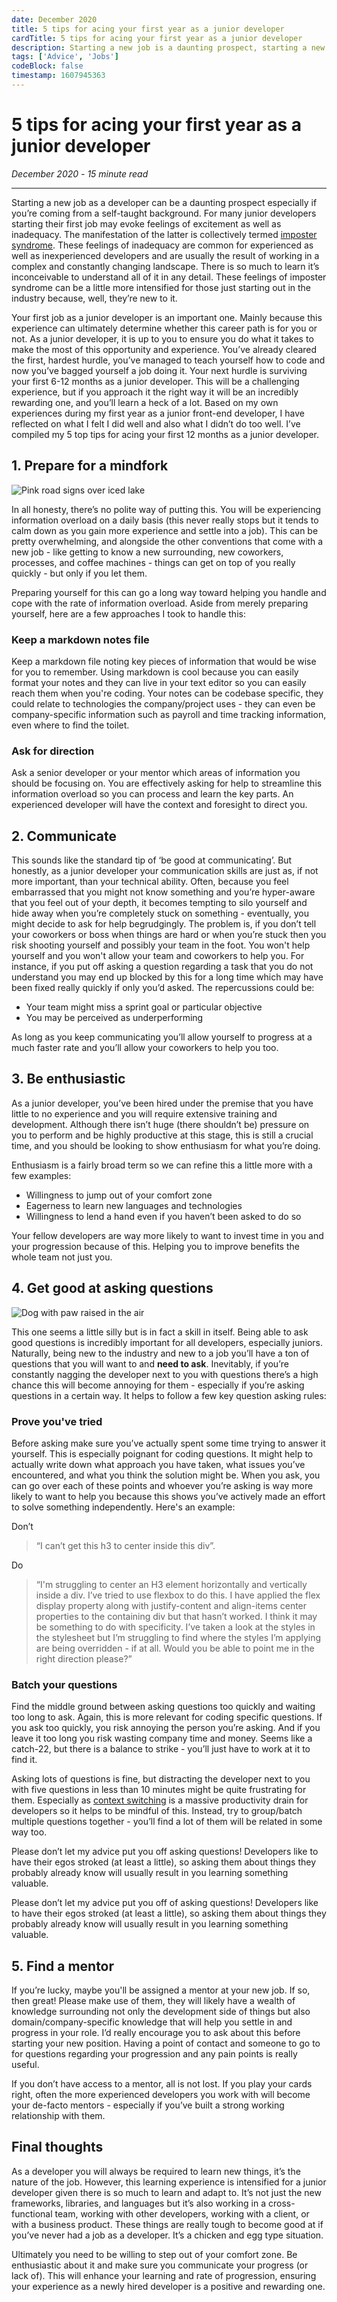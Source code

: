 ```yaml
---
date: December 2020
title: 5 tips for acing your first year as a junior developer
cardTitle: 5 tips for acing your first year as a junior developer
description: Starting a new job is a daunting prospect, starting a new job as a developer can be even more daunting especially if you’re coming from a self-taught background. For many junior developers starting a new job for the first time is coupled with feelings of intense excitement and also terrified inadequacy.
tags: ['Advice', 'Jobs']
codeBlock: false
timestamp: 1607945363
---
```



# 5 tips for acing your first year as a junior developer
*December 2020* *-* *15 minute read*

***

Starting a new job as a developer can be a daunting prospect especially if you’re coming from a self-taught background. For many junior developers starting their first job may evoke feelings of excitement as well as inadequacy. The manifestation of the latter is collectively termed [imposter syndrome](https://en.wikipedia.org/wiki/Impostor_syndrome). These feelings of inadequacy are common for experienced as well as inexperienced developers and are usually the result of working in a complex and constantly changing landscape. There is so much to learn it’s inconceivable to understand all of it in any detail. These feelings of imposter syndrome can be a little more intensified for those just starting out in the industry because, well, they’re new to it.

Your first job as a junior developer is an important one. Mainly because this experience can ultimately determine whether this career path is for you or not. As a junior developer, it is up to you to ensure you do what it takes to make the most of this opportunity and experience. You’ve already cleared the first, hardest hurdle, you’ve managed to teach yourself how to code and now you’ve bagged yourself a job doing it. Your next hurdle is surviving your first 6-12 months as a junior developer. This will be a challenging experience, but if you approach it the right way it will be an incredibly rewarding one, and you’ll learn a heck of a lot. Based on my own experiences during my first year as a junior front-end developer, I have reflected on what I felt I did well and also what I didn’t do too well. I’ve compiled my 5 top tips for acing your first 12 months as a junior developer.

## 1. Prepare for a mindfork

![Pink road signs over iced lake](/images/blog/confusion.jpg)

In all honesty, there’s no polite way of putting this. You will be experiencing information overload on a daily basis (this never really stops but it tends to calm down as you gain more experience and settle into a job). This can be pretty overwhelming, and alongside the other conventions that come with a new job - like getting to know a new surrounding, new coworkers, processes, and coffee machines - things can get on top of you really quickly - but only if you let them. 

Preparing yourself for this can go a long way toward helping you handle and cope with the rate of information overload. Aside from merely preparing yourself, here are a few approaches I took to handle this:

### Keep a markdown notes file

Keep a markdown file noting key pieces of information that would be wise for you to remember. Using markdown is cool because you can easily format your notes and they can live in your text editor so you can easily reach them when you're coding. Your notes can be codebase specific, they could relate to technologies the company/project uses - they can even be company-specific information such as payroll and time tracking information, even where to find the toilet.

### Ask for direction

Ask a senior developer or your mentor which areas of information you should be focusing on. You are effectively asking for help to streamline this information overload so you can process and learn the key parts. An experienced developer will have the context and foresight to direct you.

## 2. Communicate

This sounds like the standard tip of ‘be good at communicating’. But honestly, as a junior developer your communication skills are just as, if not more important, than your technical ability. Often, because you feel embarrassed that you might not know something and you’re hyper-aware that you feel out of your depth, it becomes tempting to silo yourself and hide away when you’re completely stuck on something - eventually, you might decide to ask for help begrudgingly. The problem is, if you don’t tell your coworkers or boss when things are hard or when you’re stuck then you risk shooting yourself and possibly your team in the foot. You won't help yourself and you won't allow your team and coworkers to help you. For instance, if you put off asking a question regarding a task that you do not understand you may end up blocked by this for a long time which may have been fixed really quickly if only you’d asked. The repercussions could be:

* Your team might miss a sprint goal or particular objective
* You may be perceived as underperforming

As long as you keep communicating you’ll allow yourself to progress at a much faster rate and you’ll allow your coworkers to help you too.

## 3. Be enthusiastic 

As a junior developer, you’ve been hired under the premise that you have little to no experience and you will require extensive training and development. Although there isn’t huge (there shouldn’t be) pressure on you to perform and be highly productive at this stage, this is still a crucial time, and you should be looking to show enthusiasm for what you’re doing. 

Enthusiasm is a fairly broad term so we can refine this a little more with a few examples:

* Willingness to jump out of your comfort zone
* Eagerness to learn new languages and technologies
* Willingness to lend a hand even if you haven’t been asked to do so

Your fellow developers are way more likely to want to invest time in you and your progression because of this. Helping you to improve benefits the whole team not just you.

## 4. Get good at asking questions

![Dog with paw raised in the air](/images/blog/dog-question.jpg)

This one seems a little silly but is in fact a skill in itself. Being able to ask good questions is incredibly important for all developers, especially juniors. Naturally, being new to the industry and new to a job you’ll have a ton of questions that you will want to and **need to ask**. Inevitably, if you’re constantly nagging the developer next to you with questions there’s a high chance this will become annoying for them - especially if you’re asking questions in a certain way. It helps to follow a few key question asking rules:

### Prove you've tried

Before asking make sure you’ve actually spent some time trying to answer it yourself. This is especially poignant for coding questions. It might help to actually write down what approach you have taken, what issues you’ve encountered, and what you think the solution might be. When you ask, you can go over each of these points and whoever you’re asking is way more likely to want to help you because this shows you’ve actively made an effort to solve something independently. Here's an example:

Don’t
>“I can’t get this h3 to center inside this div”.

Do
>“I'm struggling to center an H3 element horizontally and vertically inside a div. I’ve tried to use flexbox to do this. I have applied the flex display property along with justify-content and align-items center properties to the containing div but that hasn’t worked. I think it may be something to do with specificity. I’ve taken a look at the styles in the stylesheet but I’m struggling to find where the styles I’m applying are being overridden - if at all. Would you be able to point me in the right direction please?”

### Batch your questions

Find the middle ground between asking questions too quickly and waiting too long to ask. Again, this is more relevant for coding specific questions. If you ask too quickly, you risk annoying the person you’re asking. And if you leave it too long you risk wasting company time and money. Seems like a catch-22, but there is a balance to strike - you’ll just have to work at it to find it.

Asking lots of questions is fine, but distracting the developer next to you with five questions in less than 10 minutes might be quite frustrating for them. Especially as [context switching](https://blog.trello.com/why-context-switching-ruins-productivity) is a massive productivity drain for developers so it helps to be mindful of this. Instead, try to group/batch multiple questions together - you’ll find a lot of them will be related in some way too.

Please don’t let my advice put you off asking questions! Developers like to have their egos stroked (at least a little), so asking them about things they probably already know will usually result in you learning something valuable.

Please don’t let my advice put you off of asking questions! Developers like to have their egos stroked (at least a little), so asking them about things they probably already know will usually result in you learning something valuable.

## 5. Find a mentor

If you’re lucky, maybe you'll be assigned a mentor at your new job. If so, then great! Please make use of them, they will likely have a wealth of knowledge surrounding not only the development side of things but also domain/company-specific knowledge that will help you settle in and progress in your role. I’d really encourage you to ask about this before starting your new position. Having a point of contact and someone to go to for questions regarding your progression and any pain points is really useful.

If you don’t have access to a mentor, all is not lost. If you play your cards right, often the more experienced developers you work with will become your de-facto mentors - especially if you’ve built a strong working relationship with them.

## Final thoughts

As a developer you will always be required to learn new things, it’s the nature of the job. However, this learning experience is intensified for a junior developer given there is so much to learn and adapt to. It’s not just the new frameworks, libraries, and languages but it’s also working in a cross-functional team, working with other developers, working with a client, or with a business product. These things are really tough to become good at if you’ve never had a job as a developer. It’s a chicken and egg type situation.

Ultimately you need to be willing to step out of your comfort zone. Be enthusiastic about it and make sure you communicate your progress (or lack of). This will enhance your learning and rate of progression, ensuring your experience as a newly hired developer is a positive and rewarding one.
